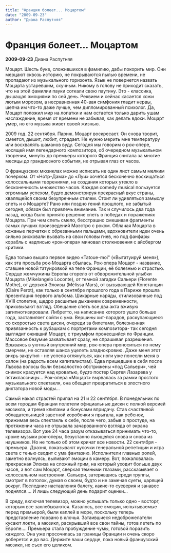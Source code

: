 ```yaml
---
title: "Франция болеет... Моцартом"
date: "2009-09-23"
author: "Диана Распутняя"
---
```


# Франция болеет... Моцартом

**2009-09-23** Диана Распутняя

Моцарт. Шесть букв, сложившихся в фамилию, дабы покорить мир. Они мерцают сквозь историю, не покрываются пылью времени, не пропадают из музыкального горизонта. Язык не повернется назвать Моцарта устаревшим, скучным. Никому в голову не приходит сказать, что на этой фамилии пауки соткали свою паутину. Это - классика, дышащая эмоциями по сей день. Реквием и сейчас касается кожи лютым морозом, а несравненная 40-вая симфония гладит нервы, шепча им что-то даже лучше, чем дипломированный психолог. Да, Моцарт положил мир на лопатки и нам остается только дарить ушам наслаждение, время от времени не забывая, как делать вдохи. Моцарт умер, но его музыка живет своей жизнью.

2009 год. 22 сентября. Париж. Моцарт воскресает. Он снова творит, смеется, дышит, любит, страдает. Не нужно мерить мне температуру или восхвалять шаманов вуду. Сегодня мы говорим о рок-опере, носящей имя легендарного композитора, об очередном музыкальном творении, минуты до премьеры которого Франция считала за многие месяцы до грандиозного события, не отрывая глаз от часов.

О французских мюзиклах можно исписать не один лист самым мелким почерком. От «Нотр-Дама» до «Луи» хочется бесконечно восхищаться колоссальными творениями, на создания которых утекло в бесконечность множество часов. Каждая comedy musical пользуется огромным успехом, будто демонстрируя прекрасный вкус страны, хвалящейся своим безупречным стилем. Стоит ли удивляться замыслу спеть и о Моцарте? Рано или поздно гений прошлого, не забытый сегодня, *обязан* был привлечь внимание. Так и случилось два года назад, когда было принято решение спеть о победах и поражениях Моцарта. При чем спеть смело, бесстрашно смешивая фрагменты самых лучших произведений Маэстро с роком. Облачая Моцарта в кожаные перчатки с обрезанными пальцами, вдохновители идеи очень сильно рисковали вызвать на свои головы гнев, но под фанфары корабль с надписью «рок-опера» миновал столкновения с айсбергом критики.

Едва только вышло первое видео «Tatoue-moi" («Вытатуируй меня»), как эта просьба рок-Моцарта сбылась. Рок-опера Моцарт - название, ставшее новой татуировкой на теле Франции, её болезнью и страстью. Сердце жемчужины Европы сгорело от обворожительной улыбки Моцарта (Mikelangelo Loconte), от темной загадки Сальери (Florente Mothe), от дерзкой Элоизы (Mélissa Mars), от вызывающей Констанции (Claire Perot), как только в сентябре прошлого года в Париже прошла презентация первого альбома. Шикарные наряды, стилизованные под XVIII столетие, щедро расшитые дыханием современности, приковывают взгляд. Обещание спеть все два акта вживую загипнотизировали. Либретто, на написание которого ушло больше года, заставиляет сойти с ума. Вершины хит-парадов, раскупающиеся со скоростью света диски, очереди за билетами, болезненная привязанность к рубашкам с портретами композитора- так сегодня выглядит оживший Моцарт, с триумфом пронесшийся по Франции. Массовое безумие захватывает сразу, не спрашивая разрешения. Врываясь в уютный внутренний мир, рок-опера проноситься по нему смерчем, не оставляя шанса уцелеть хладнокровию. Даже меня этот вихрь закрутил - не успела оглянуться, как ноги уже понесли меня в салон (на радость всем капиталистам). Едва пришедшие в себя после Львова волосы были безжалостно обстрижены «под Сальери», чей снимок красуется над кроватью, будто постер Сергея Лазарева у пятиклассницы... Рок-опера «Моцарт» вырвалась за рамки простого музыкального спектакля, она обещает превратиться в злостного диктатора новой моды...

Самый накал страстей припал на 21 и 22 сентября. В понедельник по всем городам Франции полетели официальные диски с полной версией мюзикла, и тремя клипами и бонусами впридачу. Став счастливой обладательницей заветной коробочки я прыгала, как ребенок, прижимая весь спектакль к себе, после чего, забыв о простуде, на протяжении часа не отрывала зачарованного взгляда от экрана телевизора. Вот уже 24 часа разум отказываться принимать что-то, кроме музыки рок-оперы, безустанно льющейся снова и снова из наушников. Но не только об этом кричат все новости. 22 сентября - премьера. Дразня, показывают кусочки генеральной репетиции и игра света с тенью сводит с ума фантазию. Исполнители главных ролей, заметно волнуясь, выливают эмоции в камеру. Вот, пожаловалась прекрасная Элоиза на сложный грим, на который уходит больше двух часов, а вот сам Моцарт, сверкая темными глазами, рассказывает о колоссальном настроении. Сальери, затерявшись среди труппы, смотрит в потолок, думая о своем, будто и не замечая суеты, царящей вокруг. Последние наставления балету, какие-то суеверия и занавес поднялся.... И лишь следующий день подарит оценки...

В среду, включая телевизор, можно услышать только одно - восторг, которым все захлебываются. Казалось, все эмоции, испытываемые перед премьерой, были каплей в море, поскольку теперь представление порвано в клочья. Затаившиеся недоброжелатели кусают локти, а мюзикл, раскрывший все свои тайны, готов лететь по Европе.... Премьера стала пробуждение чумы, готовой поразить каждого. Она уже просочилась за границы Франции и очень скоро доберется и до вас. Держите ваши сердце, пока новый французский мюзикл, не съел его целиком.